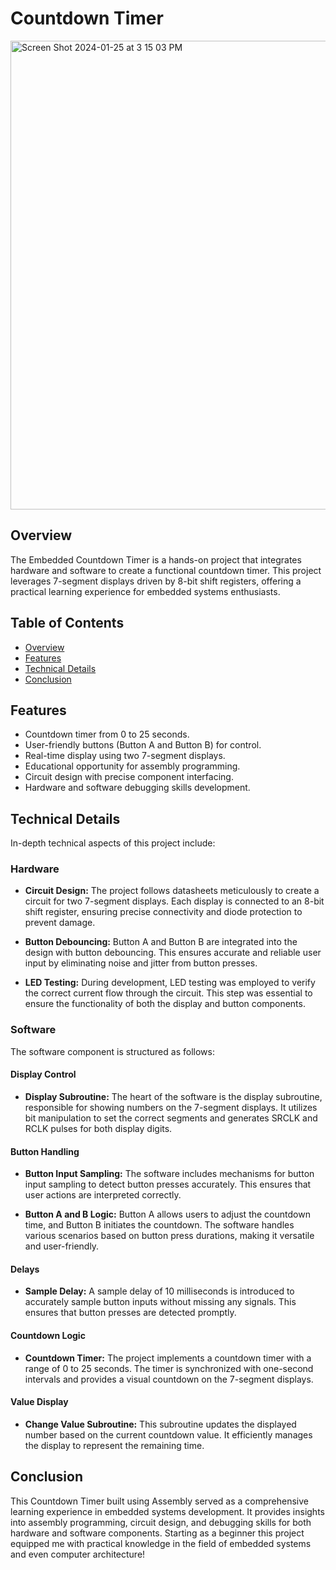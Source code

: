 # Countdown Timer
<img width="750" alt="Screen Shot 2024-01-25 at 3 15 03 PM" src="https://github.com/anshuljg07/Countdown-Timer-Assembly/assets/72891464/ac32fa95-cf58-4fe1-a141-337c4e05df81">
<br />

## Overview
The Embedded Countdown Timer is a hands-on project that integrates hardware and software to create a functional countdown timer. This project leverages 7-segment displays driven by 8-bit shift registers, offering a practical learning experience for embedded systems enthusiasts.

## Table of Contents
- [Overview](#overview)
- [Features](#features)
- [Technical Details](#technical-details)
- [Conclusion](#conclusion)



## Features
- Countdown timer from 0 to 25 seconds.
- User-friendly buttons (Button A and Button B) for control.
- Real-time display using two 7-segment displays.
- Educational opportunity for assembly programming.
- Circuit design with precise component interfacing.
- Hardware and software debugging skills development.

## Technical Details
In-depth technical aspects of this project include:

### Hardware
- **Circuit Design:** The project follows datasheets meticulously to create a circuit for two 7-segment displays. Each display is connected to an 8-bit shift register, ensuring precise connectivity and diode protection to prevent damage.

- **Button Debouncing:** Button A and Button B are integrated into the design with button debouncing. This ensures accurate and reliable user input by eliminating noise and jitter from button presses.

- **LED Testing:** During development, LED testing was employed to verify the correct current flow through the circuit. This step was essential to ensure the functionality of both the display and button components.

### Software
The software component is structured as follows:

#### Display Control
- **Display Subroutine:** The heart of the software is the display subroutine, responsible for showing numbers on the 7-segment displays. It utilizes bit manipulation to set the correct segments and generates SRCLK and RCLK pulses for both display digits.

#### Button Handling
- **Button Input Sampling:** The software includes mechanisms for button input sampling to detect button presses accurately. This ensures that user actions are interpreted correctly.

- **Button A and B Logic:** Button A allows users to adjust the countdown time, and Button B initiates the countdown. The software handles various scenarios based on button press durations, making it versatile and user-friendly.

#### Delays
- **Sample Delay:** A sample delay of 10 milliseconds is introduced to accurately sample button inputs without missing any signals. This ensures that button presses are detected promptly.

#### Countdown Logic
- **Countdown Timer:** The project implements a countdown timer with a range of 0 to 25 seconds. The timer is synchronized with one-second intervals and provides a visual countdown on the 7-segment displays.

#### Value Display
- **Change Value Subroutine:** This subroutine updates the displayed number based on the current countdown value. It efficiently manages the display to represent the remaining time.

## Conclusion
This Countdown Timer built using Assembly served as a comprehensive learning experience in embedded systems development. It provides insights into assembly programming, circuit design, and debugging skills for both hardware and software components. Starting as a beginner this project equipped me with practical knowledge in the field of embedded systems and even computer architecture!



